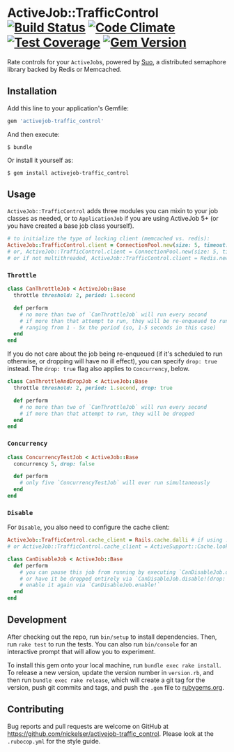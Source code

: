 # ActiveJob::TrafficControl [![Build Status](https://travis-ci.org/nickelser/activejob-traffic_control.svg?branch=master)](https://travis-ci.org/nickelser/activejob-traffic_control) [![Code Climate](https://codeclimate.com/github/nickelser/activejob-traffic_control/badges/gpa.svg)](https://codeclimate.com/github/nickelser/activejob-traffic_control) [![Test Coverage](https://codeclimate.com/github/nickelser/activejob-traffic_control/badges/coverage.svg)](https://codeclimate.com/github/nickelser/activejob-traffic_control) [![Gem Version](https://badge.fury.io/rb/activejob-traffic_control.svg)](http://badge.fury.io/rb/activejob-traffic_control)

Rate controls for your `ActiveJob`s, powered by [Suo](https://github.com/nickelser/suo), a distributed semaphore library backed by Redis or Memcached.

## Installation

Add this line to your application's Gemfile:

```ruby
gem 'activejob-traffic_control'
```

And then execute:

    $ bundle

Or install it yourself as:

    $ gem install activejob-traffic_control

## Usage

`ActiveJob::TrafficControl` adds three modules you can mixin to your job classes as needed, or to `ApplicationJob` if you are using ActiveJob 5+ (or you have created a base job class yourself).

```ruby
# to initialize the type of locking client (memcached vs. redis):
ActiveJob::TrafficControl.client = ConnectionPool.new(size: 5, timeout: 5) { Redis.new } # set poolthresholds as needed
# or, ActiveJob::TrafficControl.client = ConnectionPool.new(size: 5, timeout: 5) { Dalli::Client.new }
# or if not multithreaded, ActiveJob::TrafficControl.client = Redis.new
```

### `Throttle`

```ruby
class CanThrottleJob < ActiveJob::Base
  throttle threshold: 2, period: 1.second

  def perform
    # no more than two of `CanThrottleJob` will run every second
    # if more than that attempt to run, they will be re-enqueued to run in a random time
    # ranging from 1 - 5x the period (so, 1-5 seconds in this case)
  end
end
```

If you do not care about the job being re-enqueued (if it's scheduled to run otherwise, or dropping will have no ill effect), you can specify `drop: true` instead. The `drop: true` flag also applies to `Concurrency`, below.

```ruby
class CanThrottleAndDropJob < ActiveJob::Base
  throttle threshold: 2, period: 1.second, drop: true

  def perform
    # no more than two of `CanThrottleJob` will run every second
    # if more than that attempt to run, they will be dropped
  end
end
```

### `Concurrency`

```ruby
class ConcurrencyTestJob < ActiveJob::Base
  concurrency 5, drop: false

  def perform
    # only five `ConcurrencyTestJob` will ever run simultaneously
  end
end
```

### `Disable`

For `Disable`, you also need to configure the cache client:

```ruby
ActiveJob::TrafficControl.cache_client = Rails.cache.dalli # if using :dalli_store
# or ActiveJob::TrafficControl.cache_client = ActiveSupport::Cache.lookup_store(:dalli_store, "localhost:11211")
```

```ruby
class CanDisableJob < ActiveJob::Base
  def perform
    # you can pause this job from running by executing `CanDisableJob.disable!` (which will cause the job to be re-enqueued),
    # or have it be dropped entirely via `CanDisableJob.disable!(drop: true)`
    # enable it again via `CanDisableJob.enable!`
  end
end
```

## Development

After checking out the repo, run `bin/setup` to install dependencies. Then, run `rake test` to run the tests. You can also run `bin/console` for an interactive prompt that will allow you to experiment.

To install this gem onto your local machine, run `bundle exec rake install`. To release a new version, update the version number in `version.rb`, and then run `bundle exec rake release`, which will create a git tag for the version, push git commits and tags, and push the `.gem` file to [rubygems.org](https://rubygems.org).

## Contributing

Bug reports and pull requests are welcome on GitHub at https://github.com/nickelser/activejob-traffic_control. Please look at the `.rubocop.yml` for the style guide.
